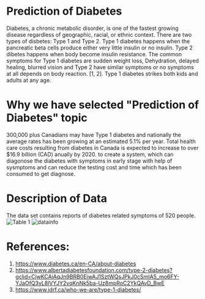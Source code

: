 # Prediction of Diabetes
Diabetes, a chronic metabolic disorder, is one of the fastest growing disease regardless of geographic, racial, or ethnic context. There are two types of disbetes: Type 1 and Type 2. 
Type 1 diabetes happens when the pancreatic beta cells produce either very little insulin or no insulin. 
Type 2 dibetes happens when body become insulin resistance. 
The common symptoms for Type 1 diabetes are sudden weight loss, Dehydration, delayed healing, blurred vision and Type 2 have similar symptoms or no symptoms at all depends on body reaction. [1, 2]. Type 1 diabetes strikes both kids and adults at any age.
# Why we have selected "Prediction of Diabetes" topic
300,000 plus Canadians may have Type 1 diabetes and nationally the average rates has been growing at an estimated 5.1% per year. Total health care costs resulting from diabetes in Canada is expected to increase to over $16.9 billion (CAD) anually by 2020. to create a system, which can diagonose the diabetes with symptoms in early stage with help of sysmptoms and can reduce the testing cost and time which has been consumed to get diagnose.
# Description of Data
The data set contains reports of diabetes related symptoms of 520 people. 
![Table 1](https://user-images.githubusercontent.com/67460581/98448875-98a12380-20ec-11eb-999e-3abc1ca70a85.PNG)
![datainfo](https://user-images.githubusercontent.com/67460581/98448879-a2c32200-20ec-11eb-8cc8-209fa42af5c3.PNG)

# References:
1. https://www.diabetes.ca/en-CA/about-diabetes
2. https://www.albertadiabetesfoundation.com/type-2-diabetes?gclid=CjwKCAiAqJn9BRB0EiwAJ1SztWQsJPkJ0cSmIA5_mo6FY-YJaOfQ3yL8lVYJY2vqKnNk5ba-Uz8mpRoC2YkQAvD_BwE
3. https://www.jdrf.ca/who-we-are/type-1-diabetes/
